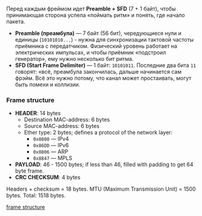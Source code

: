 Перед каждым фреймом идет **Preamble + SFD** (7 + 1 байт), чтобы принимающая сторона успела «поймать ритм» и понять, где начало пакета.
- **Preamble (преамбула)** — 7 байт (56 бит), чередующиеся нули и единицы (`10101010...`) - нужна для синхронизации тактовой частоты приёмника с передатчиком. Физический уровень работает на электрических импульсах, и чтобы приёмник «подстроил генератор», ему нужно несколько бит ритма.
- **SFD (Start Frame Delimiter)** — 1 байт: `10101011`.  Последние два бита `11` говорят: «всё, преамбула закончилась, дальше начинается сам фрэйм.
Всё это нужно потому, что канал может простаивать, могут быть помехи и коллизии.

### Frame structure

- **HEADER**: 14 bytes
	- Destination MAC-address: 6 bytes
	- Source MAC-address: 6 bytes
	- Ether type: 2 bytes; defines a protocol of the network layer:
		- `0x0800` — IPv4
		- `0x86DD` — IPv6
		- `0x0806` — ARP
		- `0x8847` — MPLS
- **PAYLOAD**: 46 - 1500 bytes; if less than 46, filled with padding to get 64 byte frame.
- **CRC CHECKSUM**: 4 bytes

Headers + checksum = 18 bytes.
MTU (Maximum Transmission Unit) = 1500 bytes.
Total: 1518 bytes.

[frame structure](https://ru.wikipedia.org/wiki/%D0%9A%D0%B0%D0%B4%D1%80_(%D1%82%D0%B5%D0%BB%D0%B5%D0%BA%D0%BE%D0%BC%D0%BC%D1%83%D0%BD%D0%B8%D0%BA%D0%B0%D1%86%D0%B8%D0%B8))

